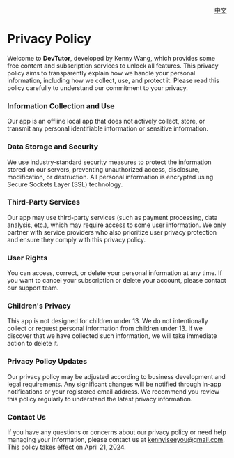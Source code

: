 <p align="right">
  <a href="./privacy-policy.zh.md">中文</a>
</p>
<!--rehype:style=float: right; bottom: -36px; position: relative;-->

Privacy Policy
===

Welcome to **DevTutor**, developed by Kenny Wang, which provides some free content and subscription services to unlock all features. This privacy policy aims to transparently explain how we handle your personal information, including how we collect, use, and protect it. Please read this policy carefully to understand our commitment to your privacy.

### Information Collection and Use

Our app is an offline local app that does not actively collect, store, or transmit any personal identifiable information or sensitive information.

### Data Storage and Security

We use industry-standard security measures to protect the information stored on our servers, preventing unauthorized access, disclosure, modification, or destruction. All personal information is encrypted using Secure Sockets Layer (SSL) technology.

### Third-Party Services

Our app may use third-party services (such as payment processing, data analysis, etc.), which may require access to some user information. We only partner with service providers who also prioritize user privacy protection and ensure they comply with this privacy policy.

### User Rights

You can access, correct, or delete your personal information at any time. If you want to cancel your subscription or delete your account, please contact our support team.

### Children's Privacy

This app is not designed for children under 13. We do not intentionally collect or request personal information from children under 13. If we discover that we have collected such information, we will take immediate action to delete it.

### Privacy Policy Updates

Our privacy policy may be adjusted according to business development and legal requirements. Any significant changes will be notified through in-app notifications or your registered email address. We recommend you review this policy regularly to understand the latest privacy information.

### Contact Us

If you have any questions or concerns about our privacy policy or need help managing your information, please contact us at kennyiseeyou@gmail.com.
This policy takes effect on April 21, 2024.
